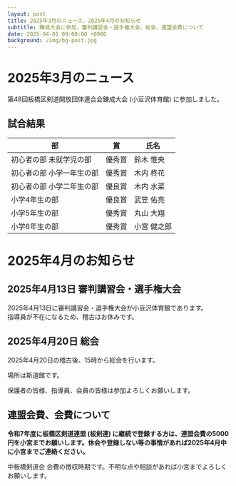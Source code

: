 ```yaml
---
layout: post
title: 2025年3月のニュース、2025年4月のお知らせ
subtitle: 錬成大会に参加、審判講習会・選手権大会、総会、連盟会費について
date: 2025-04-01 09:00:00 +0900
background: /img/bg-post.jpg
---
```


# 2025年3月のニュース

第48回板橋区剣道開放団体連合会錬成大会 (小豆沢体育館) に参加しました。

## 試合結果

| 部                        | 賞     | 氏名        |
|---------------------------|--------|-------------|
| 初心者の部 未就学児の部   | 優秀賞 | 鈴木 惟央   |
| 初心者の部 小学一年生の部 | 優秀賞 | 木内 柊花   |
| 初心者の部 小学二年生の部 | 優良賞 | 木内 水菜   |
| 小学4年生の部             | 優良賞 | 武笠 佑亮   |
| 小学5年生の部             | 優秀賞 | 丸山 大翔   |
| 小学6年生の部             | 優秀賞 | 小宮 健之郎 |

<!--
![第48回板橋区剣道開放団体連合会錬成大会 (小豆沢体育館)](/img/posts/2025-03-09.webp)
-->

# 2025年4月のお知らせ

## 2025年4月13日 審判講習会・選手権大会

2025年4月13日に審判講習会・選手権大会が小豆沢体育館であります。  
指導員が不在になるため、稽古はお休みです。

## 2025年4月20日 総会

2025年4月20日の稽古後、15時から総会を行います。

場所は斯道館です。

保護者の皆様、指導員、会員の皆様は参加よろしくお願いします。

## 連盟会費、会費について

**令和7年度に板橋区剣道連盟 (板剣連) に継続で登録する方は、連盟会費の5000円を小宮までお願いします。休会や登録しない等の事情があれば2025年4月中に小宮までご連絡ください。**

中板橋剣道会 会費の徴収時期です。不明な点や相談があれば小宮までよろしくお願いします。

